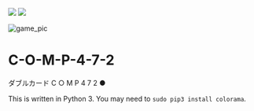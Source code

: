 ![](http://myazo.wailau.net/data/351875bab7aaf1a31c18b812.png)
![](http://myazo.wailau.net/data/5331526efe7efe3591afc6f6.png)

![game_pic](http://myazo.wailau.net/data/d6fd715bce20027d62317341.png)

# C-O-M-P-4-7-2
ダブルカード C ○ M P 4 7 2 ●

This is written in Python 3. You may need to `sudo pip3 install colorama`.
